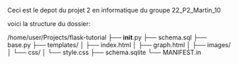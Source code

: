 Ceci est le depot du projet 2 en informatique du groupe 22_P2_Martin_10

voici la structure du dossier:

/home/user/Projects/flask-tutorial
├── __init__.py
├── schema.sql
├── base.py
├── templates/
│   ├── index.html 
│   ├── graph.html
│   ├── images/
│   └── css/
│       └── style.css
├── schema.sqlite
└── MANIFEST.in
